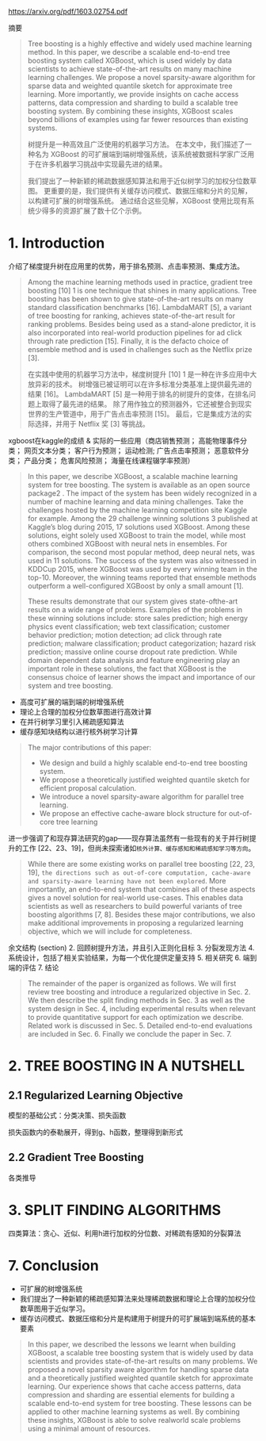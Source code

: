 
https://arxiv.org/pdf/1603.02754.pdf

摘要
> Tree boosting is a highly effective and widely used machine learning method. In this paper, we describe a scalable end-to-end tree boosting system called XGBoost, which is used widely by data scientists to achieve state-of-the-art results on many machine learning challenges. We propose a novel sparsity-aware algorithm for sparse data and weighted quantile sketch for approximate tree learning. More importantly, we provide insights on cache access patterns, data compression and sharding to build a scalable tree boosting system. By combining these insights, XGBoost scales beyond billions of examples using far fewer resources than existing systems.
>
> 树提升是一种高效且广泛使用的机器学习方法。 在本文中，我们描述了一种名为 XGBoost 的可扩展端到端树增强系统，该系统被数据科学家广泛用于在许多机器学习挑战中实现最先进的结果。 
> 
> 我们提出了一种新颖的稀疏数据感知算法和用于近似树学习的加权分位数草图。 更重要的是，我们提供有关缓存访问模式、数据压缩和分片的见解，以构建可扩展的树增强系统。 通过结合这些见解，XGBoost 使用比现有系统少得多的资源扩展了数十亿个示例。

# 1. Introduction

介绍了梯度提升树在应用里的优势，用于排名预测、点击率预测、集成方法。
> Among the machine learning methods used in practice, gradient tree boosting [10] 1 is one technique that shines in many applications. Tree boosting has been shown to give state-of-the-art results on many standard classification benchmarks [16]. LambdaMART [5], a variant of tree boosting for ranking, achieves state-of-the-art result for ranking problems. Besides being used as a stand-alone predictor, it is also incorporated into real-world production pipelines for ad click through rate prediction [15]. Finally, it is the defacto choice of ensemble method and is used in challenges such as the Netflix prize [3].
>
> 在实践中使用的机器学习方法中，梯度树提升 [10] 1 是一种在许多应用中大放异彩的技术。 树增强已被证明可以在许多标准分类基准上提供最先进的结果 [16]。 LambdaMART [5] 是一种用于排名的树提升的变体，在排名问题上取得了最先进的结果。 除了用作独立的预测器外，它还被整合到现实世界的生产管道中，用于广告点击率预测 [15]。 最后，它是集成方法的实际选择，并用于 Netflix 奖 [3] 等挑战。

xgboost在kaggle的成绩 & 实际的一些应用（商店销售预测； 高能物理事件分类； 网页文本分类； 客户行为预测； 运动检测; 广告点击率预测； 恶意软件分类； 产品分类； 危害风险预测； 海量在线课程辍学率预测）
> In this paper, we describe XGBoost, a scalable machine learning system for tree boosting. The system is available as an open source package2 . The impact of the system has been widely recognized in a number of machine learning and data mining challenges. Take the challenges hosted by the machine learning competition site Kaggle for example. Among the 29 challenge winning solutions 3 published at Kaggle’s blog during 2015, 17 solutions used XGBoost. Among these solutions, eight solely used XGBoost to train the model, while most others combined XGBoost with neural nets in ensembles. For comparison, the second most popular method, deep neural nets, was used in 11 solutions. The success of the system was also witnessed in KDDCup 2015, where XGBoost was used by every winning team in the top-10. Moreover, the winning teams reported that ensemble methods outperform a well-configured XGBoost by only a small amount [1].
> 
> These results demonstrate that our system gives state-ofthe-art results on a wide range of problems. Examples of the problems in these winning solutions include: store sales prediction; high energy physics event classification; web text classification; customer behavior prediction; motion detection; ad click through rate prediction; malware classification; product categorization; hazard risk prediction; massive online course dropout rate prediction. While domain dependent data analysis and feature engineering play an important role in these solutions, the fact that XGBoost is the consensus choice of learner shows the impact and importance of our system and tree boosting.

- 高度可扩展的端到端的树增强系统
- 理论上合理的加权分位数草图进行高效计算
- 在并行树学习里引入稀疏感知算法
- 缓存感知块结构以进行核外树学习计算

> The major contributions of this paper:
> - We design and build a highly scalable end-to-end tree boosting system.
>- We propose a theoretically justified weighted quantile sketch for efficient proposal calculation.
>- We introduce a novel sparsity-aware algorithm for parallel tree learning.
>- We propose an effective cache-aware block structure for out-of-core tree learning

进一步强调了和现存算法研究的gap——现存算法虽然有一些现有的关于并行树提升的工作 [22、23、19]，但尚未探索诸如`核外计算、缓存感知和稀疏感知学习等方向`。
> While there are some existing works on parallel tree boosting [22, 23, 19], `the directions such as out-of-core computation, cache-aware and sparsity-aware learning have not been explored`. More importantly, an end-to-end system that combines all of these aspects gives a novel solution for real-world use-cases. This enables data scientists as well as researchers to build powerful variants of tree boosting algorithms [7, 8]. Besides these major contributions, we also make additional improvements in proposing a regularized learning objective, which we will include for completeness.

余文结构 (section)
2. 回顾树提升方法，并且引入正则化目标
3. 分裂发现方法
4. 系统设计，包括了相关实验结果，为每一个优化提供定量支持
5. 相关研究
6. 端到端的评估
7. 结论
> The remainder of the paper is organized as follows. We will first review tree boosting and introduce a regularized objective in Sec. 2. We then describe the split finding methods in Sec. 3 as well as the system design in Sec. 4, including experimental results when relevant to provide quantitative support for each optimization we describe. Related work is discussed in Sec. 5. Detailed end-to-end evaluations are included in Sec. 6. Finally we conclude the paper in Sec. 7.

# 2. TREE BOOSTING IN A NUTSHELL

## 2.1 Regularized Learning Objective

模型的基础公式：分类决策、损失函数

损失函数内的泰勒展开，得到g、h函数，整理得到新形式

## 2.2 Gradient Tree Boosting

各类推导


# 3. SPLIT FINDING ALGORITHMS

四类算法：贪心、近似、利用h进行加权的分位数、对稀疏有感知的分裂算法






# 7. Conclusion
- 可扩展的树增强系统
- 我们提出了一种新颖的稀疏感知算法来处理稀疏数据和理论上合理的加权分位数草图用于近似学习。
- 缓存访问模式、数据压缩和分片是构建用于树提升的可扩展端到端系统的基本要素

> In this paper, we described the lessons we learnt when building XGBoost, a scalable tree boosting system that is widely used by data scientists and provides state-of-the-art results on many problems. We proposed a novel sparsity aware algorithm for handling sparse data and a theoretically justified weighted quantile sketch for approximate learning. Our experience shows that cache access patterns, data compression and sharding are essential elements for building a scalable end-to-end system for tree boosting. These lessons can be applied to other machine learning systems as well. By combining these insights, XGBoost is able to solve realworld scale problems using a minimal amount of resources.




